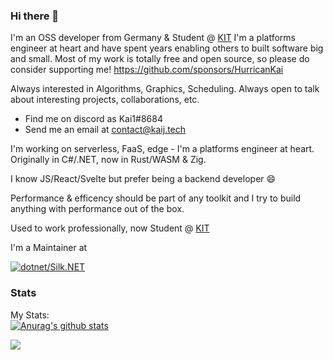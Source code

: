 ### Hi there 👋
I'm an OSS developer from Germany & Student @ [KIT](https://kit.edu)
I'm a platforms engineer at heart and have spent years enabling others to built software big and small. Most of my work is totally free and open source, so please do consider supporting me! https://github.com/sponsors/HurricanKai

Always interested in Algorithms, Graphics, Scheduling.
Always open to talk about interesting projects, collaborations, etc.
- Find me on discord as Kai1#8684
- Send me an email at [contact@kaij.tech](mailto:contact@kaij.tech)

I'm working on serverless, FaaS, edge - I'm a platforms engineer at heart. Originally in C#/.NET, now in Rust/WASM & Zig.

I know JS/React/Svelte but prefer being a backend developer :smile:

Performance & efficency should be part of any toolkit and I try to build anything with performance out of the box.

Used to work professionally, now Student @ [KIT](https://kit.edu)

<!--[See my resume](https://registry.jsonresume.org/HurricanKai)-->


I'm a Maintainer at


[![dotnet/Silk.NET](https://github-readme-stats.vercel.app/api/pin/?username=dotnet&repo=Silk.NET&show_icons=true&show_owner=true&theme=dark)](https://github.com/dotnet/Silk.NET)<br/>

### Stats
My Stats:<br>
[![Anurag's github stats](https://github-readme-stats.vercel.app/api?username=HurricanKai&show_icons=true&theme=dark)](https://github.com/anuraghazra/github-readme-stats)

![](https://hit.yhype.me/github/profile?user_id=22711887)
